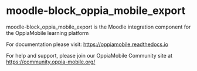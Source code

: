 moodle-block_oppia_mobile_export
==================================

moodle-block_oppia_mobile_export is the Moodle integration component for the 
OppiaMobile learning platform

For documentation please visit: https://oppiamobile.readthedocs.io

For help and support, please join our OppiaMobile Community site at
https://community.oppia-mobile.org/